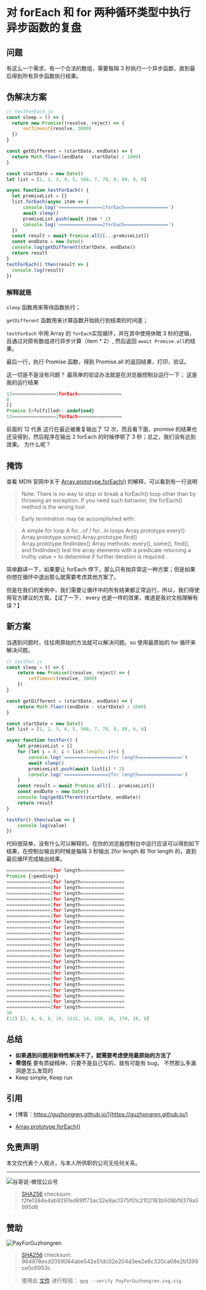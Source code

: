 # 对 forEach 和 for 两种循环类型中执行异步函数的复盘


## 问题

有这么一个需求，有一个合法的数组，需要每隔 3 秒执行一个异步函数，直到最后得到所有异步函数执行结果。

## 伪解决方案

```js
// testForEach.js
const sleep = () => {
  return new Promise((resolve, reject) => {
      setTimeout(resolve, 3000)
  })
}

const getDifferent = (startDate, endDate) => {
  return Math.floor((endDate - startDate) / 1000)
}

const startDate = new Date()
let list = [1, 2, 3, 4, 5, 566, 7, 78, 8, 89, 9, 0]

async function testForEach() {
  let promiseList = []
  list.forEach(async item => {
      console.log('================1forEach================')
      await sleep()
      promiseList.push(await item * 2)
      console.log('================2forEach================')
  })
  const result = await Promise.all([...promiseList])
  const endDate = new Date()
  console.log(getDifferent(startDate, endDate))
  return result
}
testForEach().then(result => {
  console.log(result)
})
```

### 解释就是

`sleep` 函数用来等待函数执行；

`getDifferent` 函数用来计算函数开始执行到结束的时间差；

`testForEach` 中用  Array 的 `forEach`实现循环，并在其中使用休眠 3 秒的逻辑，且通过对原有数组进行异步计算（item * 2）, 然后返回 `await Promise.all`的结果。

最后一行，执行 Promise 函数，得到 Promise.all 的返回结果，打印，验证。

这一切是不是没有问题？ 最简单的验证办法就是在浏览器控制台运行一下； 这是我的运行结果

```js
12================1forEach================
0
[]
Promise {<fulfilled>: undefined}
12================2forEach================
```

前面的 12 代表 这行在最近被重复输出了 12 次，而且看下面，promise 的结果也还没得到，然后程序在输出 2 forEach 的时候停顿了 3 秒；总之，我们没有达到效果。 为什么呢？

## 掩饰

查看 MDN 官网中关于 [Array.prototype.forEach()](https://developer.mozilla.org/en-US/docs/Web/JavaScript/Reference/Global_Objects/Array/forEach) 的解释，可以看到有一行说明

> Note: There is no way to stop or break a forEach() loop other than by throwing an exception. If you need such behavior, the forEach() method is the wrong tool.

> Early termination may be accomplished with:

>  A simple for loop
>  A for...of / for...in loops
>  Array.prototype.every()
>  Array.prototype.some()
>  Array.prototype.find()
>  Array.prototype.findIndex()
>  Array methods: every(), some(), find(), and findIndex() test the array elements with a predicate returning a truthy value >  to determine if further iteration is required.

简单翻译一下，如果要让 forEach 停下，那么只有抛异常这一种方案；但是如果你想在循环中退出那么就需要考虑其他方案了。

但是在我们的案例中，我们需要让循环中的所有结果都正常运行，所以，我们得使用官方建议的方案。【试了一下， every 也是一样的效果，难道是我对文档理解有误？】

## 新方案

当遇到问题时，往往用原始的方法就可以解决问题。so 使用最原始的 for 循环来解决问题。

```js
// testFor.js
const sleep = () => {
    return new Promise((resolve, reject) => {
        setTimeout(resolve, 3000)
    })
}

const getDifferent = (startDate, endDate) => {
    return Math.floor((endDate - startDate) / 1000)
}

const startDate = new Date()
let list = [1, 2, 3, 4, 5, 566, 7, 78, 8, 89, 9, 0]

async function testFor() {
    let promiseList = []
    for (let i = 0; i < list.length; i++) {
        console.log('================1for length================')
        await sleep()
        promiseList.push(await list[i] * 2)
        console.log('================2for length================')
    }
    const result = await Promise.all([...promiseList])
    const endDate = new Date()
    console.log(getDifferent(startDate, endDate))
    return result
}

testFor().then(value => {
    console.log(value)
})
```

代码很简单，没有什么可以解释的。在你的浏览器控制台中运行应该可以得到如下结果，在控制台输出的时候是每隔 3 秒输出 2for length 和 1for length 的，直到最后循环完成输出结果。

```js
================1for length================
Promise {<pending>}
================2for length================
================1for length================
================2for length================
================1for length================
================2for length================
================1for length================
================2for length================
================1for length================
================2for length================
================1for length================
================2for length================
================1for length================
================2for length================
================1for length================
================2for length================
================1for length================
================2for length================
================1for length================
================2for length================
================1for length================
================2for length================
================1for length================
================2for length================
36
(12) [2, 4, 6, 8, 10, 1132, 14, 156, 16, 178, 18, 0]
```

## 总结

* **如果遇到问题用新特性解决不了，就需要考虑使用最原始的方法了**
* **零信任** 要有质疑精神，只要不是自己写的，就有可能有 bug， 不然那么多漏洞是怎么发现的
* Keep simple, Keep run

## 引用

* [博客：https://guzhongren.github.io/](https://guzhongren.github.io/)

* [Array.prototype.forEach()](https://developer.mozilla.org/en-US/docs/Web/JavaScript/Reference/Global_Objects/Array/forEach)

## 免责声明

本文仅代表个人观点，与本人所供职的公司无任何关系。

----
![谷哥说-微信公众号](https://cdn.jsdelivr.net/gh/guzhongren/data-hosting@master/20210819/wechat.ae9zxgscqcg.png)
> [SHA256](https://emn178.github.io/online-tools/sha256_checksum.html) checksum: f2fe1394e4ab9297ed69ff73ac32e9ac1375f01c2102183b509bf9379a5995d6

## 赞助

![PayForGuzhongren](/images/pay/PayForGuzhongren.svg)
> [SHA256](https://emn178.github.io/online-tools/sha256_checksum.html) checksum: 964978ecd2059064abe542e51dc02e204d3ee2e6c320ca68e2b1399ce0c6953c

> 使用此 [文件](https://guzhongren.github.io/images/pay/payforguzhongren.svg.sig) 进行校验： `gpg --verify PayForGuzhongren.svg.sig`

